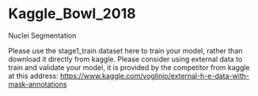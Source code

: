 # Kaggle_Bowl_2018
Nuclei Segmentation

Please use the stage1_train dataset here to train your model, rather than download it directly from kaggle.
Please consider using external data to train and validate your model, it is provided by the competitor from kaggle at this address: https://www.kaggle.com/voglinio/external-h-e-data-with-mask-annotations

